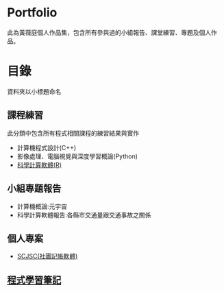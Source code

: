 # Portfolio
此為黃薇庭個人作品集，包含所有參與過的小組報告、課堂練習、專題及個人作品。
# 目錄
資料夾以小標題命名
## 課程練習
此分類中包含所有程式相關課程的練習結果與實作
- 計算機程式設計(C++)
- 影像處理、電腦視覺與深度學習概論(Python)
- [科學計算軟體(R)](https://github.com/waitmelock/Portfolio/tree/main/%E7%A7%91%E5%AD%B8%E8%A8%88%E7%AE%97%E8%BB%9F%E9%AB%94%E4%BD%9C%E6%A5%AD(R))
## 小組專題報告
- 計算機概論:元宇宙
- 科學計算軟體報告:各縣市交通量跟交通事故之關係
## 個人專案
- [SCJSC(社團記帳軟體)](https://github.com/waitmelock/Portfolio/blob/main/SCJSC/README.md)
## [程式學習筆記](https://hackmd.io/@WeiTingHuang/BJZh67-q3)
